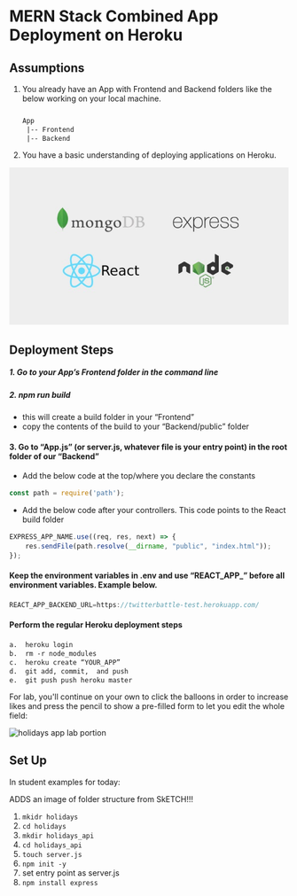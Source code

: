 # MERN Stack Combined App Deployment on Heroku

## Assumptions
1. You already have an App with Frontend and Backend folders like the below working on your local machine.
    ##### 
       App
        |-- Frontend
        |-- Backend
2.	You have a basic understanding of deploying applications on Heroku.

![MERN](https://github.com/Sasi-Koramutla/mernstackdeploy/blob/master/MERN.jpeg)
## Deployment Steps
##### 1. Go to your App’s Frontend folder in the command line
##### 2. npm run build 
-	this will create a build folder in your “Frontend”
-	copy the contents of the build to your “Backend/public” folder
#### 3. Go to “App.js” (or server.js, whatever file is your entry point) in the root folder of our “Backend”
-	Add the below code at the top/where you declare the constants
```javascript 
const path = require('path'); 
```
-	Add the below code after your controllers. This code points to the React build folder
```javascript
EXPRESS_APP_NAME.use((req, res, next) => {
    res.sendFile(path.resolve(__dirname, "public", "index.html"));
});
```
#### Keep the environment variables in .env and use “REACT_APP_” before all environment variables. Example below.
```javascript
REACT_APP_BACKEND_URL=https://twitterbattle-test.herokuapp.com/
```
#### Perform the regular Heroku deployment steps
    a.	heroku login
    b.	rm -r node_modules
    c.	heroku create “YOUR_APP”
    d.	git add, commit,  and push
    e.	git push push heroku master

For lab, you'll continue on your own to click the balloons in order to increase likes and press the pencil to show a pre-filled form to let you edit the whole field:

![holidays app lab portion](https://i.imgur.com/CvFFanb.png)

## Set Up

In student examples for today:

ADDS an image of folder structure from SkETCH!!!

1. `mkidr holidays`
1. `cd holidays`
1. `mkdir holidays_api`
1. `cd holidays_api`
1. `touch server.js`
1. `npm init -y`
1. set entry point as server.js
1. `npm install express`


